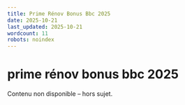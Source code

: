 ```yaml
---
title: Prime Rénov Bonus Bbc 2025
date: 2025-10-21
last_updated: 2025-10-21
wordcount: 11
robots: noindex
---
```


# prime rénov bonus bbc 2025

Contenu non disponible – hors sujet.